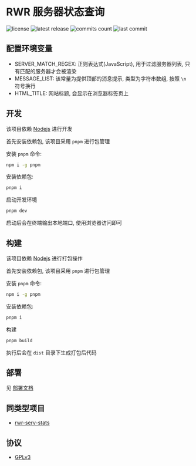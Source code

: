 # RWR 服务器状态查询

![license](https://badgen.net/github/license/Kreedzt/rwr-server-stats)
![latest release](https://badgen.net/github/release/Kreedzt/rwr-server-stats)
![commits count](https://badgen.net/github/commits/Kreedzt/rwr-server-stats)
![last commit](https://badgen.net/github/last-commit/Kreedzt/rwr-server-stats)

## 配置环境变量

- SERVER_MATCH_REGEX: 正则表达式(JavaScript), 用于过滤服务器列表, 只有匹配的服务器才会被渲染
- MESSAGE_LIST: 该常量为提供顶部的消息提示, 类型为字符串数组, 按照 `\n` 符号换行
- HTML_TITLE: 网站标题, 会显示在浏览器标签页上

## 开发

该项目依赖 [Nodejs](https://nodejs.org/en/) 进行开发

首先安装依赖包, 该项目采用 `pnpm` 进行包管理

安装 `pnpm` 命令:

```sh
npm i -g pnpm
```

安装依赖包:

```sh
pnpm i
```

启动开发环境

```sh
pnpm dev
```

启动后会在终端输出本地端口, 使用浏览器访问即可

## 构建

该项目依赖 [Nodejs](https://nodejs.org/en/) 进行打包操作

首先安装依赖包, 该项目采用 `pnpm` 进行包管理

安装 `pnpm` 命令:

```sh
npm i -g pnpm
```

安装依赖包:

```sh
pnpm i
```

构建

```sh
pnpm build
```

执行后会在 `dist` 目录下生成打包后代码

## 部署

见 [部署文档](https://github.com/Kreedzt/rwr-server-stats/blob/master/DEPLOYMENT.md)

## 同类型项目

- [rwr-serv-stats](https://github.com/frg2089/rwr-serv-stats)

## 协议

- [GPLv3](https://opensource.org/licenses/GPL-3.0)
